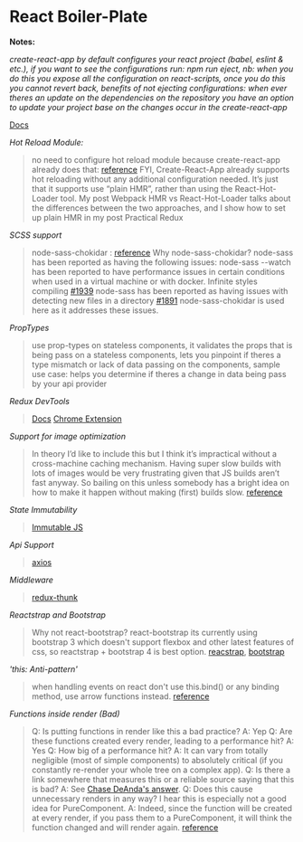 
  

# React Boiler-Plate

  

  

**Notes:**

  

_create-react-app by default configures your react project (babel, eslint & etc.), if you want to see the configurations run: npm run eject, nb: when you do this you expose all the configuration on react-scripts, once you do this you cannot revert back, benefits of not ejecting configurations: when ever theres an update on the dependencies on the repository you have an option to update your project base on the changes occur in the create-react-app_

  

[Docs](https://github.com/facebook/create-react-app/blob/master/packages/react-scripts/template/README.md)

  

  

*Hot Reload Module:*

  

> no need to configure hot reload module
because create-react-app already does that: [reference](https://medium.com/@otduet/create-react-app-hot-reloading-b8d4543da641)
FYI, Create-React-App already supports hot reloading without any additional configuration needed. It’s just that it supports use “plain HMR”, rather than using the React-Hot-Loader tool. My post Webpack HMR vs React-Hot-Loader talks about the differences between the two approaches, and I show how to set up plain HMR in my post Practical Redux

  

  

*SCSS support*

  

>node-sass-chokidar : [reference](https://github.com/facebook/create-react-app/blob/master/packages/react-scripts/template/README.md#adding-a-css-preprocessor-sass-less-etc)
Why node-sass-chokidar?
node-sass has been reported as having the following issues:
node-sass --watch has been reported to have performance issues in certain conditions when used in a virtual machine or with docker. Infinite styles compiling [#1939](https://github.com/facebookincubator/create-react-app/issues/1939) node-sass has been reported as having issues with detecting new files in a directory [#1891](https://github.com/sass/node-sass/issues/1891) node-sass-chokidar is used here as it addresses these issues.

  

  

*PropTypes*

  

>use prop-types on stateless components, it validates the props that is being pass on a stateless components, lets you pinpoint if theres a type mismatch or lack of data passing on the components, sample use case: helps you determine if theres a change in data being pass by your api provider

  

>

  

*Redux DevTools*

  

>[Docs](https://github.com/zalmoxisus/redux-devtools-extension)  [Chrome Extension](https://chrome.google.com/webstore/detail/redux-devtools/lmhkpmbekcpmknklioeibfkpmmfibljd)

  

  

*Support for image optimization*

  

>In theory I’d like to include this but I think it’s impractical without a cross-machine caching mechanism. Having super slow builds with lots of images would be very frustrating given that JS builds aren’t fast anyway. So bailing on this unless somebody has a bright idea on how to make it happen without making (first) builds slow. [reference](https://github.com/facebook/create-react-app/issues/1154)

  

  

*State Immutability*

  

>[Immutable JS](https://facebook.github.io/immutable-js/)

  

  

*Api Support*

  

>[axios](https://github.com/axios/axios)

  

  

*Middleware*

  

>[redux-thunk](https://github.com/reduxjs/redux-thunk)

  
  

*Reactstrap and Bootstrap*

>Why not react-bootstrap? react-bootstrap its currently using bootstrap 3 which doesn't support flexbox and other latest features of css, so reactstrap + bootstrap 4 is best option. [reacstrap](https://reactstrap.github.io), [bootstrap](https://getbootstrap.com/docs/4.1/getting-started/introduction/)

*'this: Anti-pattern'*

>when handling events on react don't use this.bind() or any binding method, use arrow functions instead. [reference](https://medium.com/@machnicki/handle-events-in-react-with-arrow-functions-ede88184bbb)

*Functions inside render (Bad)*

>Q: Is putting functions in render like this a bad practice?
>A: Yep
Q: Are these functions created every render, leading to a performance hit? 
A: Yes 
Q: How big of a performance hit?
A: It can vary from totally negligible (most of simple components) to absolutely critical (if you constantly re-render your whole tree on a complex app).
Q: Is there a link somewhere that measures this or a reliable source saying that this is bad?
A: See  [Chase DeAnda's answer](https://stackoverflow.com/a/44849061/1380332).
Q: Does this cause unnecessary renders in any way? I hear this is especially not a good idea for PureComponent.
A: Indeed, since the function will be created at every render, if you pass them to a PureComponent, it will think the function changed and will render again.
[reference](https://stackoverflow.com/questions/44848131/is-it-bad-to-create-functions-in-render)
